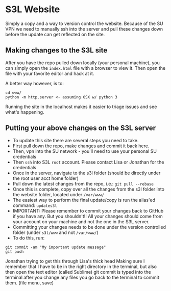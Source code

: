 # S3L Website 
Simply a copy and a way to version control the website. Because of the SU VPN we need to manually ssh into the server
and pull these changes down before the update can get reflected on the site.

## Making changes to the S3L site
After you have the repo pulled down locally (your personal machine), you can simply open the `index.html` file with a browser to view it. Then open the file with your favorite editor and hack at it.

A better way however, is to:
```
cd www/
python -m http.server <- assuming OSX w/ python 3
```

Running the site in the localhost makes it easier to triage issues and see what's happening.

## Putting your above changes on the S3L server
- To update this site there are several steps you need to take.
- First pull down the repo, make changes and commit it back here.
- Then, vpn into the SU network - you'll need to use your personal SU credentials
- Then `ssh` into S3L `root` account. Please contact Lisa or Jonathan for the credentials
- Once in the server, navigate to the s3l folder (should be directly under the root user acct home folder)
- Pull down the latest changes from the repo, i.e.: `git pull --rebase`
- Once this is complete, copy over all the changes from the s3l folder into the website folder, 
located under `/var/www/`
- The easiest way to perform the final update/copy is run the alias'ed command: `updates3l`
- IMPORTANT: Please remember to commit your changes back to GitHub if you have any. But you shouldn't!! All your changes should come from your account on your machine and not the one in the S3L server.
- Committing your changes needs to be done under the version controlled folder (under `s3l/www` and not `/var/www/`)
- To do this, run:
```
git commit -am "My important update message"
git push
```
Jonathan trying to get this through Lisa's thick head
Making sure I remember that I have to be in the right directory in the terminal, but also then open the text editor (called Sublime)
git commit is typed into the terminal
after you change any files you go back to the terminal to commit them.
(file menu, save)